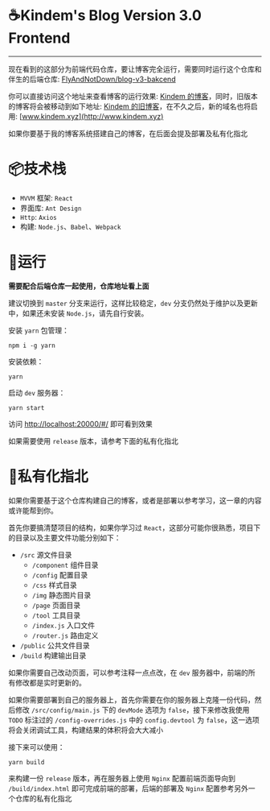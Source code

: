 # ☕Kindem's Blog Version 3.0 Frontend

---

现在看到的这部分为前端代码仓库，要让博客完全运行，需要同时运行这个仓库和伴生的后端仓库: [FlyAndNotDown/blog-v3-bakcend](https://github.com/FlyAndNotDown/blog-v3-backend)

你可以直接访问这个地址来查看博客的运行效果: [Kindem 的博客](http://www.kindemh.cn)，同时，旧版本的博客将会被移动到如下地址: [Kindem 的旧博客](http://dev.kindemh.cn)，在不久之后，新的域名也将启用: [www.kindem.xyz](http://www.kindem.xyz)

如果你要基于我的博客系统搭建自己的博客，在后面会提及部署及私有化指北

# 📦技术栈
* `MVVM` 框架: `React`
* 界面库: `Ant Design`
* `Http`: `Axios`
* 构建: `Node.js`、`Babel`、`Webpack`

# 🏃‍运行
**需要配合后端仓库一起使用，仓库地址看上面**

建议切换到 `master` 分支来运行，这样比较稳定，`dev` 分支仍然处于维护以及更新中，如果还未安装 `Node.js`，请先自行安装。

安装 `yarn` 包管理：

```
npm i -g yarn
```

安装依赖：

```
yarn
```

启动 `dev` 服务器：

```
yarn start
```

访问 [http://localhost:20000/#/](http://localhost:20000/#/) 即可看到效果

如果需要使用 `release` 版本，请参考下面的私有化指北

# 🎁私有化指北
如果你需要基于这个仓库构建自己的博客，或者是部署以参考学习，这一章的内容或许能帮到你。

首先你要搞清楚项目的结构，如果你学习过 `React`，这部分可能你很熟悉，项目下的目录以及主要文件功能分别如下：

* `/src` 源文件目录
    * `/component` 组件目录
    * `/config` 配置目录
    * `/css` 样式目录
    * `/img` 静态图片目录
    * `/page` 页面目录
    * `/tool` 工具目录
    * `/index.js` 入口文件
    * `/router.js` 路由定义
* `/public` 公共文件目录
* `/build` 构建输出目录

如果你需要自己改动页面，可以参考注释一点点改，在 `dev` 服务器中，前端的所有修改都是实时更新的。

如果你需要部署到自己的服务器上，首先你需要在你的服务器上克隆一份代码，然后修改 `/src/config/main.js` 下的 `devMode` 选项为 `false`，接下来修改我使用 `TODO` 标注过的 `/config-overrides.js` 中的 `config.devtool` 为 `false`，这一选项将会关闭调试工具，构建结果的体积将会大大减小

接下来可以使用：

```
yarn build
```

来构建一份 `release` 版本，再在服务器上使用 `Nginx` 配置前端页面导向到 `/build/index.html` 即可完成前端的部署，后端的部署及 `Nginx` 配置参考另外一个仓库的私有化指北
